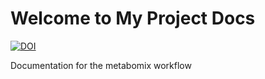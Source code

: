 # Welcome to My Project Docs
[![DOI](https://zenodo.org/badge/955975444.svg)](https://doi.org/10.5281/zenodo.15096954)

Documentation for the metabomix workflow